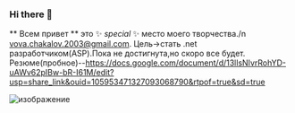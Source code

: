 ### Hi there 👋


** Всем привет ** это ✨ _special_ ✨ место моего творчества./n
vova.chakalov.2003@gmail.com.
Цель->стать .net разработчиком(ASP).Пока не достигнута,но скоро все будет.
Резюме(пробное)--https://docs.google.com/document/d/13llsNIvrRohYD-uAWv62pIBw-bR-I61M/edit?usp=share_link&ouid=105953471327093068790&rtpof=true&sd=true


![изображение](https://user-images.githubusercontent.com/65467062/186758094-704993a1-3f07-4464-b51c-85d3dc009b22.png)

